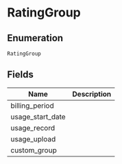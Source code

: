 # RatingGroup



## Enumeration

`RatingGroup`

## Fields

| Name | Description |
|  --- | --- |
| billing_period |  |
| usage_start_date |  |
| usage_record |  |
| usage_upload |  |
| custom_group |  |
